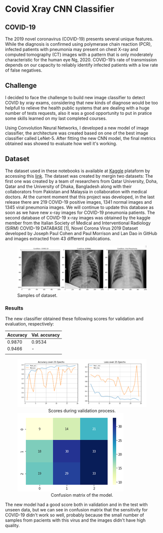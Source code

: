 # Covid Xray CNN Classifier

## COVID-19

The 2019 novel coronavirus (COVID-19) presents several unique features. While the diagnosis is confirmed using polymerase chain reaction (PCR), infected patients with pneumonia may present on chest X-ray and computed tomography (CT) images with a pattern that is only moderately characteristic for the human eye Ng, 2020. COVID-19’s rate of transmission depends on our capacity to reliably identify infected patients with a low rate of false negatives.

## Challenge

I decided to face the challenge to build new image classifier to detect COVID by xray exams, considering that new kinds of diagnose would be too helpfull to relieve the health public systems that are dealing with a huge number of tests requests, also it was a good opportunity to put in pratice some skills learned on my last completed courses.

Using Convolution Neural Networks, I developed a new model of image classifier, the architecture was created based on one of the best image classifier called LeNet-5. After fitting the new CNN model, the final metrics obtained was showed to evaluate how well it's working.

## Dataset

The dataset used in these notebooks is available at [Kaggle](https://www.kaggle.com/) plataform by accessing this [link](https://www.kaggle.com/tawsifurrahman/covid19-radiography-database).
The dataset was created by mergin two datasets: The first one was created by a team of researchers from Qatar University, Doha, Qatar and the University of Dhaka, Bangladesh along with their collaborators from Pakistan and Malaysia in collaboration with medical doctors. At the current moment that this project was developed, in the last release there are 219 COVID-19 positive images, 1341 normal images and 1345 viral pneumonia images. We will continue to update this database as soon as we have new x-ray images for COVID-19 pneumonia patients.
The second database of COVID-19 x-ray images was obtained by the kaggle member from the Italian Society of Medical and Interventional Radiology (SIRM) COVID-19 DATABASE [1], Novel Corona Virus 2019 Dataset developed by Joseph Paul Cohen and Paul Morrison and Lan Dao in GitHub and images extracted from 43 different publications.


<figure>
  <img src='images/xray_samples.png'>
  <figcaption>Samples of dataset.</figcaption>
</figure>

### Results

The new classifier obtained these following scores for validation and evaluation, respectively: 

| Accuracy | Val. accuracy |                      
|----------|---------------|            
| 0.9870   | 0.9534        |
| 0.9466   | -             |
|          |               |


<figure>
  <img src='images/accuracies.png'>
  <figcaption align='center'>Scores during validation process.</figcaption>
  <img src='images/confusion_mat.png'>
  <figcaption align='center'>Confusion matrix of the model.</figcaption>
</figure>

The new model had a good score both in validation and in the test with unseen data, but we can see in confusion matrix that the sensitivity for COVID-19 didn't work so well, probably because the small number of samples from pacients with this virus and the images didn't have high quality.
